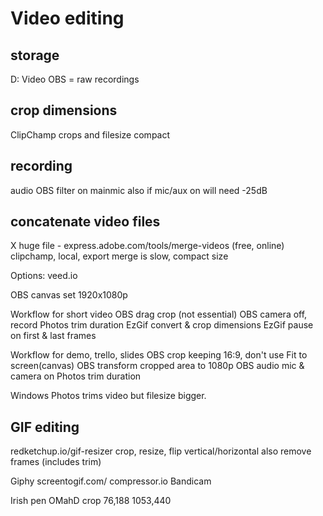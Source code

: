 # Video editing

## storage
D: Video
OBS = raw recordings

## crop dimensions
ClipChamp crops and filesize compact

## recording
audio OBS filter on mainmic
also if mic/aux on will need -25dB

## concatenate video files
X huge file - express.adobe.com/tools/merge-videos (free, online)
clipchamp, local, export merge is slow, compact size


Options: veed.io 

OBS canvas set 1920x1080p

Workflow for short video
OBS drag crop (not essential)
OBS camera off, record
Photos trim duration
EzGif convert & crop dimensions
EzGif pause on first & last frames

Workflow for demo, trello, slides
OBS crop keeping 16:9, don't use Fit to screen(canvas)
OBS transform cropped area to 1080p
OBS audio mic & camera on
Photos trim duration

Windows Photos trims video but filesize bigger.

## GIF editing

redketchup.io/gif-resizer
crop, resize, flip vertical/horizontal
also remove frames (includes trim)

Giphy
screentogif.com/
compressor.io
Bandicam

Irish pen OMahD crop 76,188 1053,440
